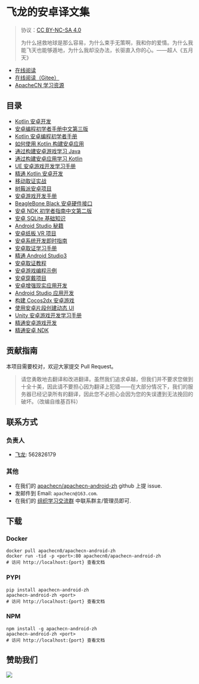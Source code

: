 # 飞龙的安卓译文集

> 协议：[CC BY-NC-SA 4.0](http://creativecommons.org/licenses/by-nc-sa/4.0/)
> 
> 为什么拯救地球是那么容易，为什么束手无策啊，我和你的爱情。为什么我能飞天也能够遁地，为什么我却没办法，长驱直入你的心。——超人《五月天》

* [在线阅读](https://android.apachecn.org)
* [在线阅读（Gitee）](https://apachecn.gitee.io/doc-template/)
* [ApacheCN 学习资源](http://docs.apachecn.org/)

## 目录

+   [Kotlin 安卓开发](docs/andr-dev-kt/SUMMARY.md)
+   [安卓编程初学者手册中文第三版](docs/andr-prog-begin-3e/SUMMARY.md)
+   [Kotlin 安卓编程初学者手册](docs/andr-prog-kt-begin/SUMMARY.md)
+   [如何使用 Kotlin 构建安卓应用](docs/howto-build-andr-app-kt/SUMMARY.md)
+   [通过构建安卓游戏学习 Java](docs/learn-java-build-andr-game/SUMMARY.md)
+   [通过构建安卓应用学习 Kotlin](docs/learn-kt-build-andr-app/SUMMARY.md)
+   [UE 安卓游戏开发学习手册](docs/learn-ue-andr-game-dev/SUMMARY.md)
+   [精通 Kotlin 安卓开发](docs/master-andr-dev-kt/SUMMARY.md)
+   [移动取证实战](docs/prac-mobi-forensics/SUMMARY.md)
+   [树莓派安卓项目](docs/respi-andr-proj/SUMMARY.md)
+   [安卓游戏开发手册](docs/andr-game-dev-hb/SUMMARY.md)
+   [BeagleBone Black 安卓硬件接口](docs/andr-hard-interf-beaglebone-black/SUMMARY.md)
+   [安卓 NDK 初学者指南中文第二版](docs/andr-ndk-begin-guide-2e/SUMMARY.md)
+   [安卓 SQLite 基础知识](docs/andr-sqlite-essense/SUMMARY.md)
+   [Android Studio 秘籍](docs/as-cb/SUMMARY.md)
+   [安卓纸板 VR 项目](docs/cardboard-vr-proj-andr/SUMMARY.md)
+   [安卓系统开发即时指南](docs/ins-andr-sys-dev-howto/SUMMARY.md)
+   [安卓取证学习手册](docs/learn-andr-forensics/SUMMARY.md)
+   [精通 Android Studio3](docs/master-as3/SUMMARY.md)
+   [安卓取证教程](docs/andr-forensics/SUMMARY.md)
+   [安卓游戏编程示例](docs/andr-game-prog-exam/SUMMARY.md)
+   [安卓穿戴项目](docs/andr-wear-proj/SUMMARY.md)
+   [安卓增强现实应用开发](docs/ar-andr-app-dev/SUMMARY.md)
+   [Android Studio 应用开发](docs/as-app-dev/SUMMARY.md)
+   [构建 Cocos2dx 安卓游戏](docs/build-andr-game-c2dx/SUMMARY.md)
+   [使用安卓片段创建动态 UI](docs/create-dyna-ui-andr-frag/SUMMARY.md)
+   [Unity 安卓游戏开发学习手册](docs/learn-unity-andr-game-dev/SUMMARY.md)
+   [精通安卓游戏开发](docs/master-andr-game-dev/SUMMARY.md)
+   [精通安卓 NDK](docs/master-andr-ndk/SUMMARY.md)

## 贡献指南

本项目需要校对，欢迎大家提交 Pull Request。

> 请您勇敢地去翻译和改进翻译。虽然我们追求卓越，但我们并不要求您做到十全十美，因此请不要担心因为翻译上犯错——在大部分情况下，我们的服务器已经记录所有的翻译，因此您不必担心会因为您的失误遭到无法挽回的破坏。（改编自维基百科）

## 联系方式

### 负责人

* [飞龙](https://github.com/wizardforcel): 562826179

### 其他

*   在我们的 [apachecn/apachecn-android-zh](https://github.com/apachecn/apachecn-android-zh) github 上提 issue.
*   发邮件到 Email: `apachecn@163.com`.
*   在我们的 [组织学习交流群](http://www.apachecn.org/organization/348.html) 中联系群主/管理员即可.

## 下载

### Docker

```
docker pull apachecn0/apachecn-android-zh
docker run -tid -p <port>:80 apachecn0/apachecn-android-zh
# 访问 http://localhost:{port} 查看文档
```

### PYPI

```
pip install apachecn-android-zh
apachecn-android-zh <port>
# 访问 http://localhost:{port} 查看文档
```

### NPM

```
npm install -g apachecn-android-zh
apachecn-android-zh <port>
# 访问 http://localhost:{port} 查看文档
```

## 赞助我们

![](http://data.apachecn.org/img/about/donate.jpg)

